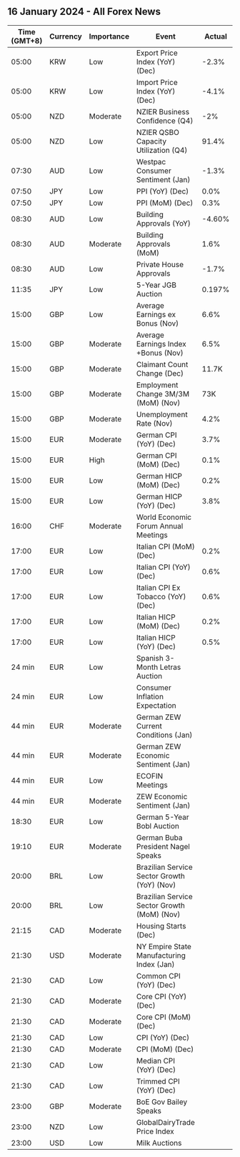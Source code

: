 ## 16 January 2024 - All Forex News

| Time (GMT+8) | Currency | Importance | Event | Actual | Forecast | Previous |
|------|----------|------------|-------|--------|----------|----------|
| 05:00 | KRW | Low | Export Price Index (YoY) (Dec) | -2.3% |  | -7.4% |
| 05:00 | KRW | Low | Import Price Index (YoY) (Dec) | -4.1% |  | -8.8% |
| 05:00 | NZD | Moderate | NZIER Business Confidence (Q4) | -2% |  | -52% |
| 05:00 | NZD | Low | NZIER QSBO Capacity Utilization (Q4) | 91.4% |  | 87.3% |
| 07:30 | AUD | Low | Westpac Consumer Sentiment (Jan) | -1.3% |  | 2.7% |
| 07:50 | JPY | Low | PPI (YoY) (Dec) | 0.0% | -0.3% | 0.3% |
| 07:50 | JPY | Low | PPI (MoM) (Dec) | 0.3% | 0.0% | 0.3% |
| 08:30 | AUD | Low | Building Approvals (YoY) | -4.60% | -4.60% | -5.50% |
| 08:30 | AUD | Moderate | Building Approvals (MoM) | 1.6% | 1.6% | 7.2% |
| 08:30 | AUD | Low | Private House Approvals | -1.7% | -1.7% | 2.9% |
| 11:35 | JPY | Low | 5-Year JGB Auction | 0.197% |  | 0.325% |
| 15:00 | GBP | Low | Average Earnings ex Bonus (Nov) | 6.6% | 6.6% | 7.2% |
| 15:00 | GBP | Moderate | Average Earnings Index +Bonus (Nov) | 6.5% | 6.8% | 7.2% |
| 15:00 | GBP | Moderate | Claimant Count Change (Dec) | 11.7K | 18.1K | 0.6K |
| 15:00 | GBP | Moderate | Employment Change 3M/3M (MoM) (Nov) | 73K | 50K | 55K |
| 15:00 | GBP | Moderate | Unemployment Rate (Nov) | 4.2% | 4.3% | 4.2% |
| 15:00 | EUR | Moderate | German CPI (YoY) (Dec) | 3.7% | 3.7% | 3.2% |
| 15:00 | EUR | High | German CPI (MoM) (Dec) | 0.1% | 0.1% | -0.4% |
| 15:00 | EUR | Low | German HICP (MoM) (Dec) | 0.2% | 0.2% | -0.7% |
| 15:00 | EUR | Low | German HICP (YoY) (Dec) | 3.8% | 3.8% | 2.3% |
| 16:00 | CHF | Moderate | World Economic Forum Annual Meetings |  |  |  |
| 17:00 | EUR | Low | Italian CPI (MoM) (Dec) | 0.2% | 0.2% | -0.5% |
| 17:00 | EUR | Low | Italian CPI (YoY) (Dec) | 0.6% | 0.6% | 0.7% |
| 17:00 | EUR | Low | Italian CPI Ex Tobacco (YoY) (Dec) | 0.6% |  | 0.7% |
| 17:00 | EUR | Low | Italian HICP (MoM) (Dec) | 0.2% | 0.2% | -0.6% |
| 17:00 | EUR | Low | Italian HICP (YoY) (Dec) | 0.5% | 0.5% | 0.6% |
| 24 min | EUR | Low | Spanish 3-Month Letras Auction |  |  | 3.580% |
| 24 min | EUR | Low | Consumer Inflation Expectation |  |  | 10.5 |
| 44 min | EUR | Moderate | German ZEW Current Conditions (Jan) |  | -77.0 | -77.1 |
| 44 min | EUR | Moderate | German ZEW Economic Sentiment (Jan) |  | 12.0 | 12.8 |
| 44 min | EUR | Low | ECOFIN Meetings |  |  |  |
| 44 min | EUR | Moderate | ZEW Economic Sentiment (Jan) |  | 21.9 | 23.0 |
| 18:30 | EUR | Low | German 5-Year Bobl Auction |  |  | 2.560% |
| 19:10 | EUR | Moderate | German Buba President Nagel Speaks |  |  |  |
| 20:00 | BRL | Low | Brazilian Service Sector Growth (YoY) (Nov) |  |  | -0.4% |
| 20:00 | BRL | Low | Brazilian Service Sector Growth (MoM) (Nov) |  |  | -0.6% |
| 21:15 | CAD | Moderate | Housing Starts (Dec) |  | 243.0K | 212.6K |
| 21:30 | USD | Moderate | NY Empire State Manufacturing Index (Jan) |  | -5.00 | -14.50 |
| 21:30 | CAD | Low | Common CPI (YoY) (Dec) |  | 3.8% | 3.9% |
| 21:30 | CAD | Moderate | Core CPI (YoY) (Dec) |  |  | 2.8% |
| 21:30 | CAD | Moderate | Core CPI (MoM) (Dec) |  |  | 0.1% |
| 21:30 | CAD | Low | CPI (YoY) (Dec) |  | 3.4% | 3.1% |
| 21:30 | CAD | Moderate | CPI (MoM) (Dec) |  | -0.3% | 0.1% |
| 21:30 | CAD | Low | Median CPI (YoY) (Dec) |  | 3.4% | 3.4% |
| 21:30 | CAD | Low | Trimmed CPI (YoY) (Dec) |  | 3.5% | 3.5% |
| 23:00 | GBP | Moderate | BoE Gov Bailey Speaks |  |  |  |
| 23:00 | NZD | Low | GlobalDairyTrade Price Index |  |  | 1.2% |
| 23:00 | USD | Low | Milk Auctions |  |  | 3,363.0 |

